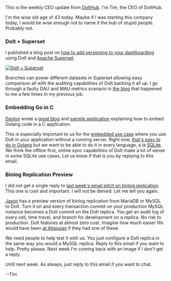 This is the weekly CEO update from [DoltHub](https://www.dolthub.com/). I'm Tim, the CEO of DoltHub. 

I'm the wise old age of 43 today. Maybe if I was starting this company today, I would be wise enough not to name it the hub of stupid people. Probably not.

### Dolt + Superset

I published a blog post on [how to add versioning to your dashboarding](https://www.dolthub.com/blog/2023-01-27-dolt-superset/) using Dolt and [Apache Superset](https://github.com/apache/superset).

[![Dolt + Superset](../images/dolt-superset.png)](https://www.dolthub.com/blog/2023-01-27-dolt-superset/)

Branches can power different datasets in Superset allowing easy comparison all with the auditing capabilities of Dolt backing it all up. I go through a faulty DAU and MAU metrics scenario in [the blog](https://www.dolthub.com/blog/2023-01-27-dolt-superset/) that happened to me a few times in my previous job.

### Embedding Go in C

[Daylon](https://www.dolthub.com/team#daylon) wrote a [great blog](https://www.dolthub.com/blog/2023-02-01-embedding-go-in-c/) and [sample application](https://github.com/dolthub/go-library-sample) explaining how to embed Golang code in a C application. 

This is especially important to us for the [embedded use case](https://www.dolthub.com/blog/2022-07-25-embedded/) where you use Dolt in your application without a running server. Right now, [that's easy to do in Golang](https://www.dolthub.com/blog/2022-07-25-embedded/) but we want to be able to do it in every language, a la [SQLite](https://sqlite.org/index.html). We think the offline first, online sync capabilities of Dolt make a lot of sense in some SQLite use cases. Let us know if that is you by replying to this email.

### Binlog Replication Preview

I did not get a single reply to [last week's email pitch on binlog replication](https://mailchi.mp/dolthub.com/tims-weekly-dolthub-update-c2e18x7n0u-9291563). This one is cool and important. I will not be denied. Let me tell you again.

[Jason](https://www.dolthub.com/team#jason) has a preview version of binlog replication from MariaDB or MySQL to Dolt. Turn it on and every transaction commit on your production MySQL instance becomes a Dolt commit on the Dolt replica. You get an audit log of every cell, time travel, and branch for development on a replica. No risk to production. Dolt features at almost zero cost. Imagine how much easier life would have been [at Atlassian](https://www.dolthub.com/blog/2022-04-14-atlassian-outage-prevention/) if they had one of these.

We need people to help test it with us. You just configure a Dolt replica in the same way you would a MySQL replica. Reply to this email if you want to help. Pretty please. Next week I'm coming back with an image if I don't get a reply.

Until next week. As always, just reply to this email if you want to chat.

--Tim
